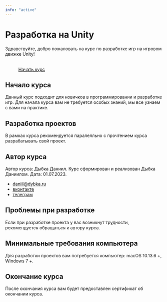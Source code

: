 ```yaml
---
info: "active"
---
```


# Разработка на Unity

Здравствуйте, добро пожаловать на курс по разработке игр на игровом движке Unity!

<div class="container px-0 mb-2">
    <div class="content-row">
        <div class="col">
            <a href="/courses/{{ lesson.url }}/1" class="content-btn-start content-flex">
                <svg width="32" height="32" style="margin-right: 10px"><use xlink:href="/img/icons/icons.svg#check2"></use></svg>Начать курс
            </a>
        </div>
    </div>
</div>

## Начало курса

Данный курс подходит для новичков в программировании и разработке игр. Для начала курса вам не требуется
особых знаний, мы все узнаем с вами на практике.

## Разработка проектов

В рамках курса рекомендуется паралелльно с прочтением курса разрабатывать свой проект.

## Автор курса

Автор курса: Дыбка Даниил. Курс сформирован и реализован Дыбка Даниилом. Дата: 01.07.2023.

- [daniil@dybka.ru](mailto:daniil@dybka.ru)
- [вконтакте](https://vk.com/ddybka)
- [телеграм](https://ddybka.t.me)

## Проблемы при разработке

Если при разработке проекта у вас возникнут трудности, рекомендуется обращаться к автору курса.

## Минимальные требования компьютера

Для разработки проектов вам потребуется компьютер: macOS 10.13.6 +, Windows 7 +.

## Окончание курса

После окончания курса вам будет предоставлен сертификат об окончании курса.
